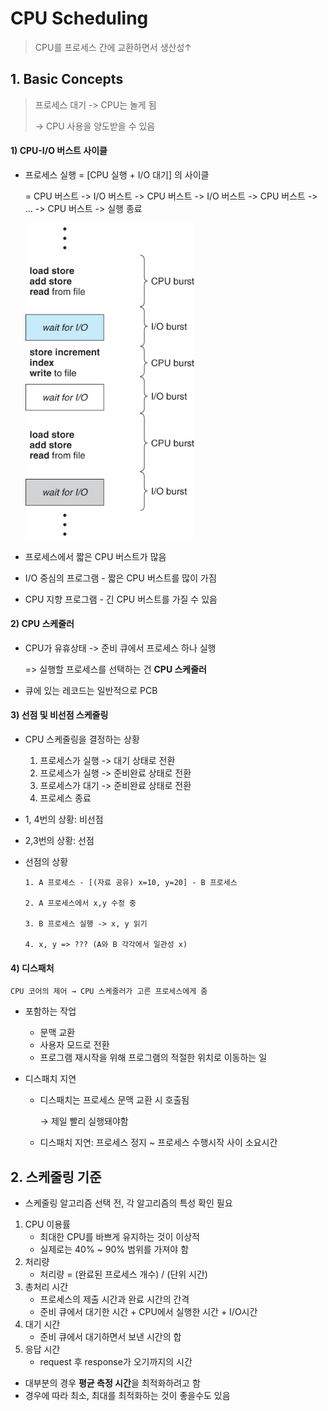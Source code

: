 ﻿

# CPU Scheduling

> CPU를 프로세스 간에 교환하면서 생산성↑



## 1. Basic Concepts

> 프로세스 대기 -> CPU는 놀게 됨
>
> -> CPU 사용을 양도받을 수 있음

#### 1) CPU-I/O 버스트 사이클

- 프로세스 실행 = [CPU 실행 + I/O 대기] 의 사이클

  = CPU 버스트 -> I/O 버스트 -> CPU 버스트 -> I/O 버스트 -> CPU 버스트 -> ... -> CPU 버스트 -> 실행 종료

  <img src="./Image/BurstCycle.jpg" alt="Burst_Cycle" style="zoom:80%;" />

- 프로세스에서 짧은 CPU 버스트가 많음

- I/O 중심의 프로그램 - 짧은 CPU 버스트를 많이 가짐

- CPU 지향 프로그램 - 긴 CPU 버스트를 가질 수 있음

#### 2) CPU 스케줄러

- CPU가 유휴상태 -> 준비 큐에서 프로세스 하나 실행

  => 실행할 프로세스를 선택하는 건 **CPU 스케줄러**

- 큐에 있는 레코드는 일반적으로 PCB

#### 3) 선점 및 비선점 스케줄링

- CPU 스케줄링을 결정하는 상황
  1. 프로세스가 실행 -> 대기 상태로 전환
  2. 프로세스가 실행 -> 준비완료 상태로 전환
  3. 프로세스가 대기 -> 준비완료 상태로 전환
  4. 프로세스 종료
- 1, 4번의 상황: 비선점
- 2,3번의 상황: 선점

- 선점의 상황

  ```
  1. A 프로세스 - [(자료 공유) x=10, y=20] - B 프로세스
  
  2. A 프로세스에서 x,y 수정 중
  
  3. B 프로세스 실행 -> x, y 읽기
  
  4. x, y => ??? (A와 B 각각에서 일관성 x)
  ```



#### 4) 디스패처

`CPU 코어의 제어 → CPU 스케줄러가 고른 프로세스에게 줌`

- 포함하는 작업

  - 문맥 교환
  - 사용자 모드로 전환
  - 프로그램 재시작을 위해 프로그램의 적절한 위치로 이동하는 일

- 디스패치 지연

  - 디스패치는 프로세스 문맥 교환 시 호출됨

    → 제일 빨리 실행돼야함

  - 디스패치 지연: 프로세스 정지 ~ 프로세스 수행시작 사이 소요시간



## 2. 스케줄링 기준

- 스케줄링 알고리즘 선택 전, 각 알고리즘의 특성 확인 필요

1. CPU 이용률
   - 최대한 CPU를 바쁘게 유지하는 것이 이상적
   - 실제로는 40% ~ 90% 범위를 가져야 함
2. 처리량
   - 처리량 = (완료된 프로세스 개수) / (단위 시간)
3. 총처리 시간
   - 프로세스의 제출 시간과 완료 시간의 간격
   - 준비 큐에서 대기한 시간 + CPU에서 실행한 시간 + I/O시간
4. 대기 시간
   - 준비 큐에서 대기하면서 보낸 시간의 합
5. 응답 시간
   - request 후 response가 오기까지의 시간

- 대부분의 경우 **평균 측정 시간**을 최적화하려고 함
- 경우에 따라 최소, 최대를 최적화하는 것이 좋을수도 있음

